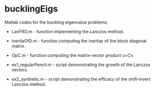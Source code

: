 # bucklingEigs
Matlab codes for the buckling eigenvalue problems.

* LanFRO.m - function implementing the Lanczos method.
* inertiaOfD.m - function computing the inertias of the block diagonal matrix.
* OpC.m - function computing the matrix-vector product u=Cv.

* ex1_regularPencil.m - script demonstrating the growth of the Lanczos vectors.
* ex2_synthetic.m - script demonstrating the efficacy of the shift-invert Lanczos method.

